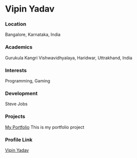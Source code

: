 # Vipin Yadav
### Location
Bangalore, Karnataka, India

### Academics
Gurukula Kangri Vishwavidhyalaya, Haridwar, Uttrakhand, India

### Interests
Programming, Gaming

### Development
Steve Jobs

### Projects
[My Portfolio](https://imvpn22.github.io/)
This is my portfolio project

### Profile Link
[Vipin Yadav](https://github.com/imvpn22)
